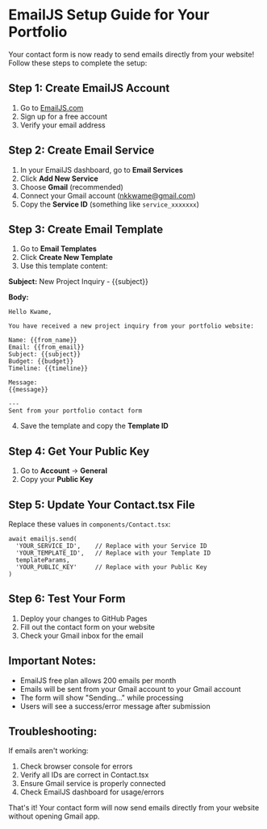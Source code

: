 # EmailJS Setup Guide for Your Portfolio

Your contact form is now ready to send emails directly from your website! Follow these steps to complete the setup:

## Step 1: Create EmailJS Account
1. Go to [EmailJS.com](https://www.emailjs.com/)
2. Sign up for a free account
3. Verify your email address

## Step 2: Create Email Service
1. In your EmailJS dashboard, go to **Email Services**
2. Click **Add New Service**
3. Choose **Gmail** (recommended)
4. Connect your Gmail account (nkkwame@gmail.com)
5. Copy the **Service ID** (something like `service_xxxxxxx`)

## Step 3: Create Email Template
1. Go to **Email Templates**
2. Click **Create New Template**
3. Use this template content:

**Subject:** New Project Inquiry - {{subject}}

**Body:**
```
Hello Kwame,

You have received a new project inquiry from your portfolio website:

Name: {{from_name}}
Email: {{from_email}}
Subject: {{subject}}
Budget: {{budget}}
Timeline: {{timeline}}

Message:
{{message}}

---
Sent from your portfolio contact form
```

4. Save the template and copy the **Template ID**

## Step 4: Get Your Public Key
1. Go to **Account** → **General**
2. Copy your **Public Key**

## Step 5: Update Your Contact.tsx File
Replace these values in `components/Contact.tsx`:

```tsx
await emailjs.send(
  'YOUR_SERVICE_ID',    // Replace with your Service ID
  'YOUR_TEMPLATE_ID',   // Replace with your Template ID
  templateParams,
  'YOUR_PUBLIC_KEY'     // Replace with your Public Key
)
```

## Step 6: Test Your Form
1. Deploy your changes to GitHub Pages
2. Fill out the contact form on your website
3. Check your Gmail inbox for the email

## Important Notes:
- EmailJS free plan allows 200 emails per month
- Emails will be sent from your Gmail account to your Gmail account
- The form will show "Sending..." while processing
- Users will see a success/error message after submission

## Troubleshooting:
If emails aren't working:
1. Check browser console for errors
2. Verify all IDs are correct in Contact.tsx
3. Ensure Gmail service is properly connected
4. Check EmailJS dashboard for usage/errors

That's it! Your contact form will now send emails directly from your website without opening Gmail app.
